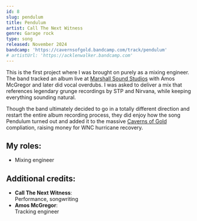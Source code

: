 ```yaml
---
id: 8
slug: pendulum
title: Pendulum
artist: Call The Next Witness
genre: Garage rock
type: song
released: November 2024
bandcamp: 'https://cavernsofgold.bandcamp.com/track/pendulum'
# artistUrl: 'https://acklenwalker.bandcamp.com'
---
```


<script>
  import MulticolBlock from '$lib/MulticolBlock.svelte';
  import TextBlock from '$lib/TextBlock.svelte';
  import ReleaseImg from '$lib/ReleaseImg.svelte';
</script>

<TextBlock>

<ReleaseImg slug="pendulum" />

<div>

This is the first project where I was brought on purely as a mixing engineer. The band tracked an album live at [Marshall Sound Studios](http://marshallsoundstudios.com/) with Amos McGregor and later did vocal overdubs. I was asked to deliver a mix that references legendary grunge recordings by STP and Nirvana, while keeping everything sounding natural.

Though the band ultimately decided to go in a totally different direction and restart the entire album recording process, they did enjoy how the song Pendulum turned out and added it to the massive [Caverns of Gold](https://cavernsofgold.bandcamp.com) compliation, raising money for WNC hurricane recovery.

</div>

</TextBlock>

<MulticolBlock>
<TextBlock>

## My roles:

- Mixing engineer

</TextBlock>

<TextBlock>

## Additional credits:

- **Call The Next Witness**: <br />
  Performance, songwriting
- **Amos McGregor**: <br />
  Tracking engineer

</TextBlock>
</MulticolBlock>
